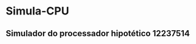 Simula-CPU
==========

Simulador do processador hipotético 12237514
--------------------------------------------


